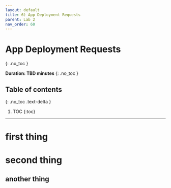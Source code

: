 ```yaml
---
layout: default
title: 6) App Deployment Requests
parent: Lab 2
nav_order: 60
---
```


# App Deployment Requests
{: .no_toc }

**Duration: TBD minutes**
{: .no_toc }

## Table of contents
{: .no_toc .text-delta }

1. TOC
{:toc}

---

# first thing

# second thing

## another thing